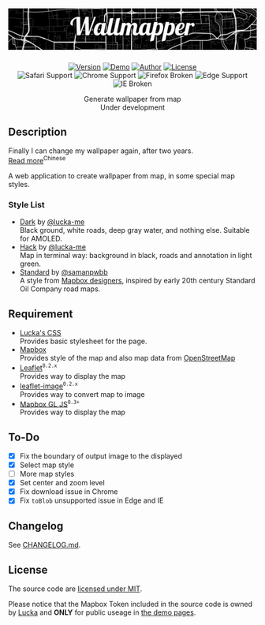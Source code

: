 <h1 align=center><img src="./Resource/Banner.png"></img></h1>

<p align=center>
  <a href="./CHANGELOG.md"><img alt="Version" src="https://img.shields.io/badge/version-0.3.7-brightgreen.svg"/></a>
  <a href="https://lucka.moe/Wallmapper"><img alt="Demo" src="https://img.shields.io/badge/demo-available-brightgreen.svg"/></a>
  <a href="https://lucka.moe"><img alt="Author" src="https://img.shields.io/badge/author-Lucka-2578B5.svg"/></a>
  <a href="./LICENSE"><img alt="License" src="https://img.shields.io/badge/license-MIT-A31F34.svg"/></a><br>
  <img alt="Safari Support" src="https://img.shields.io/badge/safari-support-brightgreen.svg"/>
  <img alt="Chrome Support" src="https://img.shields.io/badge/chrome-support-brightgreen.svg"/>
  <img alt="Firefox Broken" src="https://img.shields.io/badge/firefox-broken-red.svg"/>
  <img alt="Edge Support" src="https://img.shields.io/badge/edge-support-brightgreen.svg"/>
  <img alt="IE Broken" src="https://img.shields.io/badge/ie-broken-red.svg"/>

</p>

<p align=center>
Generate wallpaper from map<br/>
Under development<br/>
</p>

## Description
Finally I can change my wallpaper again, after two years.  
[Read more](https://lucka.moe/2018/07/23/wallmapper/ "Wallmapper | Lucka")<sup>Chinese</sup>

A web application to create wallpaper from map, in some special map styles.

### Style List
- [Dark](https://api.mapbox.com/styles/v1/lucka-me/cjjvmr0mn5csl2rmx5cbgmb0y.html?fresh=true&title=true&access_token=pk.eyJ1IjoibHVja2EtbWUiLCJhIjoiY2pqdnNuY3YxMTZpMTNwbzZzMnU5d2JiNyJ9.VdhTKpnaA-1uzkfM2pUPLg) by [@lucka-me](https://github.com/lucka-me)  
  Black ground, white roads, deep gray water, and nothing else. Suitable for AMOLED.
- [Hack](https://api.mapbox.com/styles/v1/lucka-me/cjjzm06vz0cwl2rnnzgdgkf7j.html?fresh=true&title=true&access_token=pk.eyJ1IjoibHVja2EtbWUiLCJhIjoiY2pqdnNuY3YxMTZpMTNwbzZzMnU5d2JiNyJ9.VdhTKpnaA-1uzkfM2pUPLg) by [@lucka-me](https://github.com/lucka-me)  
  Map in terminal way: background in black, roads and annotation in light green.
- [Standard](https://api.mapbox.com/styles/v1/lucka-me/cjk2hmfmi3soj2rqfgr140hqp.html?fresh=true&title=true&access_token=pk.eyJ1IjoibHVja2EtbWUiLCJhIjoiY2pqdnNuY3YxMTZpMTNwbzZzMnU5d2JiNyJ9.VdhTKpnaA-1uzkfM2pUPLg) by [@samanpwbb](https://github.com/samanpwbb)  
  A style from [Mapbox designers](https://www.mapbox.com/designer-maps/), inspired by early 20th century Standard Oil Company road maps.

## Requirement
- [Lucka's CSS](https://github.com/lucka-me/toolkit/tree/master/Web/CSS)  
  Provides basic stylesheet for the page.
- [Mapbox](https://www.mapbox.com/)  
  Provides style of the map and also map data from [OpenStreetMap](https://www.openstreetmap.org/)
- [Leaflet](https://leafletjs.com/examples/quick-start/)<sup>`0.2.x`</sup>  
  Provides way to display the map
- [leaflet-image](https://github.com/mapbox/leaflet-image)<sup>`0.2.x`</sup>  
  Provides way to convert map to image
- [Mapbox GL JS](https://www.mapbox.com/help/how-web-apps-work/#mapbox-gl-js-1)<sup>`0.3+`</sup>  
  Provides way to display the map

## To-Do
- [x] Fix the boundary of output image to the displayed
- [x] Select map style
- [ ] More map styles
- [x] Set center and zoom level
- [x] Fix download issue in Chrome
- [x] Fix `toBlob` unsupported issue in Edge and IE

## Changelog
See [CHANGELOG.md](./CHANGELOG.md).

## License
The source code are [licensed under MIT](./LICENSE).

Please notice that the Mapbox Token included in the source code is owned by [Lucka](https://github.com/lucka-me) and **ONLY** for public useage in [the demo pages](http://lucka.moe/Wallmapper/).
